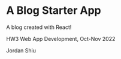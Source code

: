 # A Blog Starter App

A blog created with React!

HW3 Web App Development, Oct-Nov 2022

Jordan Shiu
